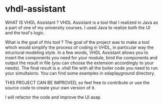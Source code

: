 # vhdl-assistant
WHAT IS VHDL Assistant ?
VHDL Assistant is a tool that I realized in Java as a part of one of my university courses.
I used Java to realize both the UI and the tool's logic.

What is the goal of this tool ?
The goal of the project was to make a tool which would simplify the process of coding in VHDL, in particular way the structural modeling style. In a few words, VHDL Assistant allows you to insert the components you need for your module, bind the components and output the result in file (you can choose the extension accordingly to your needs). The final result is a .vhdl file with all the boiler code you need to run your simultaions.
You can find some examples in edaplayground directory.

THIS PROJECT CAN BE IMPROVED, so feel free to contribute or use the source code to create your own version of it.

I will refactor the code and improve the UI asap.
